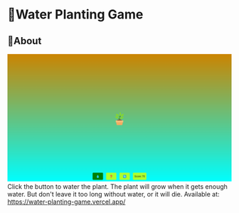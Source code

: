 # 🌱Water Planting Game
## 🌱About
![Water Planting Game](desktopscreenshot.png)
Click the button to water the plant. The plant will grow when it gets enough water. But don't leave it too long without water, or it will die.
Available at: https://water-planting-game.vercel.app/